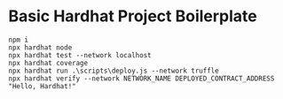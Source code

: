 # Basic Hardhat Project Boilerplate

```shell
npm i
npx hardhat node
npx hardhat test --network localhost
npx hardhat coverage
npx hardhat run .\scripts\deploy.js --network truffle
npx hardhat verify --network NETWORK_NAME DEPLOYED_CONTRACT_ADDRESS "Hello, Hardhat!"
```
